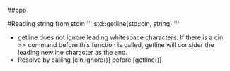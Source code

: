 ##cpp

#Reading string from stdin
'''
std::getline(std::cin, string)
'''
* getline does not ignore leading whitespace characters. If there is a cin >> command before this function is called, getline will consider the leading newline character as the end.
* Resolve by calling [cin.ignore()] before [getline()]
